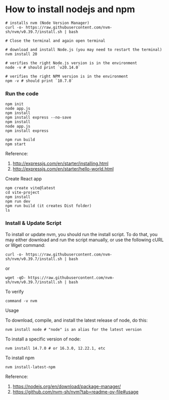 # How to install nodejs and npm
```
# installs nvm (Node Version Manager)
curl -o- https://raw.githubusercontent.com/nvm-sh/nvm/v0.39.7/install.sh | bash

# Close the terminal and again open terminal

# download and install Node.js (you may need to restart the terminal)
nvm install 20

# verifies the right Node.js version is in the environment
node -v # should print `v20.14.0`

# verifies the right NPM version is in the environment
npm -v # should print `10.7.0`
```
### Run the code
```
npm init
node app.js
npm install
npm install express --no-save
npm install
node app.js
npm install express
```
```
npm run build
npm start
```
Reference:
1. <http://expressjs.com/en/starter/installing.html>
2. <http://expressjs.com/en/starter/hello-world.html>


Create React app
```
npm create vite@latest
cd vite-project
npm install
npm run dev
npm run build (it creates Dist folder)
ls
```




### Install & Update Script

To install or update nvm, you should run the install script. To do that, you may either download and run the script manually, or use the following cURL or Wget command:
```
curl -o- https://raw.githubusercontent.com/nvm-sh/nvm/v0.39.7/install.sh | bash
```
or
```
wget -qO- https://raw.githubusercontent.com/nvm-sh/nvm/v0.39.7/install.sh | bash
```
To verify
```
command -v nvm
```

Usage

To download, compile, and install the latest release of node, do this:
```
nvm install node # "node" is an alias for the latest version
```
To install a specific version of node:
```
nvm install 14.7.0 # or 16.3.0, 12.22.1, etc
```
To install npm
```
nvm install-latest-npm
```
Reference:
1. <https://nodejs.org/en/download/package-manager/>
2. <https://github.com/nvm-sh/nvm?tab=readme-ov-file#usage>

